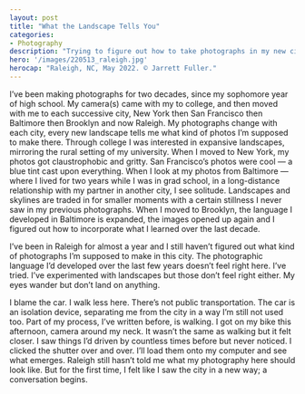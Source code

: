 ```yaml
---
layout: post
title: "What the Landscape Tells You"
categories:
- Photography
description: "Trying to figure out how to take photographs in my new city."
hero: '/images/220513_raleigh.jpg'
herocap: "Raleigh, NC, May 2022. © Jarrett Fuller."
---
```


I’ve been making photographs for two decades, since my sophomore year of high school. My camera(s) came with my to college, and then moved with me to each successive city, New York then San Francisco then Baltimore then Brooklyn and now Raleigh. My photographs change with each city, every new landscape tells me what kind of photos I’m supposed to make there. Through college I was interested in expansive landscapes, mirroring the rural setting of my university. When I moved to New York, my photos got claustrophobic and gritty. San Francisco’s photos were cool — a blue tint cast upon everything. When I look at my photos from Baltimore — where I lived for two years while I was in grad school, in a long-distance relationship with my partner in another city, I see solitude. Landscapes and skylines are traded in for smaller moments with a certain stillness I never saw in my previous photographs. When I moved to Brooklyn, the language I developed in Baltimore is expanded, the images opened up again and I figured out how to incorporate what I learned over the last decade.

I’ve been in Raleigh for almost a year and I still haven’t figured out what kind of photographs I’m supposed to make in this city. The photographic language I’d developed over the last few years doesn’t feel right here. I’ve tried. I’ve experimented with landscapes but those don’t feel right either. My eyes wander but don’t land on anything.

I blame the car. I walk less here. There’s not public transportation. The car is an isolation device, separating me from the city in a way I’m still not used too. Part of my process, I’ve written before, is walking. I got on my bike this afternoon, camera around my neck. It wasn’t the same as walking but it felt closer. I saw things I’d driven by countless times before but never noticed. I clicked the shutter over and over. I’ll load them onto my computer and see what emerges. Raleigh still hasn’t told me what my photography here should look like. But for the first time, I felt like I saw the city in a new way; a conversation begins.

